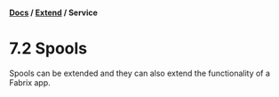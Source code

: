#### [Docs](../../) / [Extend](./) / Service

# 7.2 Spools

Spools can be extended and they can also extend the functionality of a Fabrix app.

